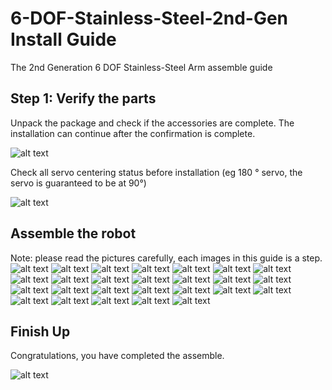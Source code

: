 # 6-DOF-Stainless-Steel-2nd-Gen Install Guide
The 2nd Generation 6 DOF Stainless-Steel Arm assemble guide

## Step 1: Verify the parts
Unpack the package and check if the accessories are complete. The installation can continue after the confirmation is complete.

![alt text](https://user-images.githubusercontent.com/68445659/92331266-5c890e00-f02a-11ea-9c78-3b20010c2829.png)

Check all servo centering status before installation (eg 180 ° servo, the servo is guaranteed to be at 90°)

![alt text](https://user-images.githubusercontent.com/68445659/92331268-5eeb6800-f02a-11ea-9e24-9b7421660fca.png)

## Assemble the robot
Note: please read the pictures carefully, each images in this guide is a step. 
![alt text](https://user-images.githubusercontent.com/68445659/92331269-601c9500-f02a-11ea-8d8b-ab064ce392b5.png)
![alt text](https://user-images.githubusercontent.com/68445659/92331270-60b52b80-f02a-11ea-9a0d-740a4ed4bf13.png)
![alt text](https://user-images.githubusercontent.com/68445659/92331271-614dc200-f02a-11ea-93d3-51c0b7a8ca45.png)
![alt text](https://user-images.githubusercontent.com/68445659/92331272-614dc200-f02a-11ea-9fba-699d278e6efb.png)
![alt text](https://user-images.githubusercontent.com/68445659/92331273-61e65880-f02a-11ea-973e-33d69d1136c9.png)
![alt text](https://user-images.githubusercontent.com/68445659/92331274-627eef00-f02a-11ea-8312-7e69bdd040d2.png)
![alt text](https://user-images.githubusercontent.com/68445659/92331275-627eef00-f02a-11ea-88da-d7337b2a1524.png)
![alt text](https://user-images.githubusercontent.com/68445659/92331276-63178580-f02a-11ea-9170-da594830594d.png)
![alt text](https://user-images.githubusercontent.com/68445659/92331277-63b01c00-f02a-11ea-83cd-b1258090df83.png)
![alt text](https://user-images.githubusercontent.com/68445659/92331285-732f6500-f02a-11ea-93e7-667e97a162c9.png)
![alt text](https://user-images.githubusercontent.com/68445659/92331287-73c7fb80-f02a-11ea-9ab8-a717717cf6be.png)
![alt text](https://user-images.githubusercontent.com/68445659/92331288-74609200-f02a-11ea-9654-1a94747d5188.png)
![alt text](https://user-images.githubusercontent.com/68445659/92331290-74f92880-f02a-11ea-8a6e-de21345d0466.png)
![alt text](https://user-images.githubusercontent.com/68445659/92331291-7591bf00-f02a-11ea-9c09-2c1d1674ffd9.png)
![alt text](https://user-images.githubusercontent.com/68445659/92331294-762a5580-f02a-11ea-8738-8f7bd49535b7.png)
![alt text](https://user-images.githubusercontent.com/68445659/92331295-76c2ec00-f02a-11ea-834f-59a4ab4c3099.png)
![alt text](https://user-images.githubusercontent.com/68445659/92331296-76c2ec00-f02a-11ea-8a4b-1a040a9208c3.png)
![alt text](https://user-images.githubusercontent.com/68445659/92331297-775b8280-f02a-11ea-9c6b-367eea99ab11.png)
![alt text](https://user-images.githubusercontent.com/68445659/92331298-77f41900-f02a-11ea-87ec-f8aaa06e0158.png)
![alt text](https://user-images.githubusercontent.com/68445659/92331300-77f41900-f02a-11ea-9e9e-0605391d46de.png)
![alt text](https://user-images.githubusercontent.com/68445659/92331510-f4d3c280-f02b-11ea-8836-0560e9992ba5.png)
![alt text](https://user-images.githubusercontent.com/68445659/92331315-86dacb80-f02a-11ea-8010-284499d8e505.png)
![alt text](https://user-images.githubusercontent.com/68445659/92331314-86423500-f02a-11ea-9a79-754289721892.png)
![alt text](https://user-images.githubusercontent.com/68445659/92331531-32d0e680-f02c-11ea-90f0-9fa6d45f8102.png)
![alt text](https://user-images.githubusercontent.com/68445659/92331311-85110800-f02a-11ea-973a-46e23ac9e0ee.png)
![alt text](https://user-images.githubusercontent.com/68445659/92331309-83474480-f02a-11ea-8bae-464231dbca84.png)

## Finish Up
Congratulations, you have completed the assemble.

![alt text](https://user-images.githubusercontent.com/68445659/92331308-817d8100-f02a-11ea-99a4-b4a54247b764.png)




